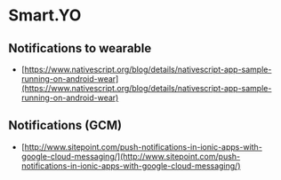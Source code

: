 # Smart.YO

## Notifications to wearable

- [https://www.nativescript.org/blog/details/nativescript-app-sample-running-on-android-wear](https://www.nativescript.org/blog/details/nativescript-app-sample-running-on-android-wear)

## Notifications (GCM)

- [http://www.sitepoint.com/push-notifications-in-ionic-apps-with-google-cloud-messaging/](http://www.sitepoint.com/push-notifications-in-ionic-apps-with-google-cloud-messaging/)

